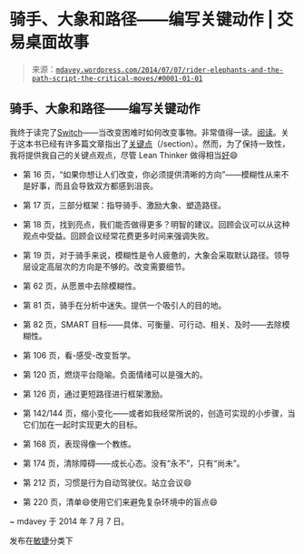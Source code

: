<!--yml

分类：未分类

日期：2024-05-18 05:48:23

-->

# 骑手、大象和路径——编写关键动作 | 交易桌面故事

> 来源：[`mdavey.wordpress.com/2014/07/07/rider-elephants-and-the-path-script-the-critical-moves/#0001-01-01`](https://mdavey.wordpress.com/2014/07/07/rider-elephants-and-the-path-script-the-critical-moves/#0001-01-01)

## 骑手、大象和路径——编写关键动作

我终于读完了[Switch](http://www.amazon.com/Switch-Change-Things-When-Hard/dp/0385528752)——当改变困难时如何改变事物。非常值得一读。[阅读](http://nela1bello.wikispaces.com/file/view/How+to+change+things+when+change+is+hard+.pdf)。关于这本书已经有许多篇文章指出了[关键点](http://chronicle.com/blogs/profhacker/elephants-riders-and-paths-motivating-students/36030)（/section）。然而，为了保持一致性，我将提供我自己的关键点观点，尽管 Lean Thinker 做得相当[好](http://theleanthinker.com/2011/09/04/switch-how-to-change-things-when-change-is-hard/)😄

+   第 16 页，“如果你想让人们改变，你必须提供清晰的方向”——模糊性从来不是好事，而且会导致双方都感到沮丧。

+   第 17 页，三部分框架：指导骑手、激励大象、塑造路径。

+   第 18 页，找到亮点，我们能否做得更多？明智的建议。回顾会议可以从这种观点中受益。回顾会议经常花费更多时间来强调失败。

+   第 19 页，对于骑手来说，模糊性是令人疲惫的，大象会采取默认路径。领导层设定高层次的方向是不够的。改变需要细节。

+   第 62 页，从愿景中去除模糊性。

+   第 81 页，骑手在分析中迷失。提供一个吸引人的目的地。

+   第 82 页，SMART 目标——具体、可衡量、可行动、相关、及时——去除模糊性。

+   第 106 页，看-感受-改变哲学。

+   第 120 页，燃烧平台隐喻。负面情绪可以是强大的。

+   第 126 页，通过更短路径进行框架激励。

+   第 142/144 页，缩小变化——或者如我经常所说的，创造可实现的小步骤，当它们加在一起时实现更大的目标。

+   第 168 页，表现得像一个教练。

+   第 174 页，清除障碍——成长心态。没有“永不”，只有“尚未”。

+   第 212 页，习惯是行为自动驾驶仪。站立会议😄

+   第 220 页，清单😄使用它们来避免复杂环境中的盲点😄

~ mdavey 于 2014 年 7 月 7 日。

发布在[敏捷](https://mdavey.wordpress.com/category/agile/)分类下
